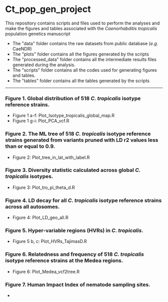 # Ct_pop_gen_project

This repository contains scripts and files used to perform the analyses and make the figures and tables associated with the *Caenorhabditis tropicalis* population genetics manuscript 

- The "data" folder contains the raw datasets from public database (*e.g.* CaeNDR)
- The "plots" folder contains all the figures generated by the scripts
- The "processed_data" folder contains all the intermediate results files generated during the analysis.
- The "scripts" folder contains all the codes used for generating figures and tables.
- The "tables" folder contains all the tables generated by the scripts

---

### Figure 1. Global distribution of 518 *C. tropicalis* isotype reference strains.
- Figure 1 a-f: Plot_Isotype_tropicalis_global_map.R 
- Figure 1 g-i: Plot_PCA_vcf.R

### Figure 2. The ML tree of 518 *C. tropicalis* isotype reference strains generated from variants pruned with LD r2 values less than or equal to 0.9.
- Figure 2: Plot_tree_in_lat_with_label.R

### Figure 3. Diversity statistic calculated across global *C. tropicalis* isotypes.
- Figure 3: Plot_tro_pi_theta_d.R

### Figure 4. LD decay for all *C. tropicalis* isotype reference strains across all autosomes. 
- Figure 4: Plot_LD_geo_all.R

### Figure 5. Hyper-variable regions (HVRs) in *C. tropicalis*.
- Figure 5 b, c: Plot_HVRs_TajimasD.R

### Figure 6. Relatedness and frequency of 518 *C. tropicalis* isotype reference strains at the Medea regions.
- Figure 6: Plot_Medea_vcf2tree.R

### Figure 7. Human Impact Index of nematode sampling sites. 
- 


